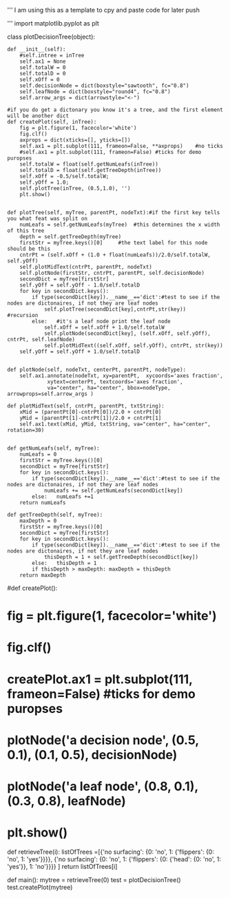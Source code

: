 

'''
I am using this as a template to cpy and paste code for later push

'''
import matplotlib.pyplot as plt


class plotDecisionTree(object):

    def __init__(self):
        #self.intree = inTree
        self.ax1 = None
        self.totalW = 0
        self.totalD = 0
        self.xOff = 0
        self.decisionNode = dict(boxstyle="sawtooth", fc="0.8")
        self.leafNode = dict(boxstyle="round4", fc="0.8")
        self.arrow_args = dict(arrowstyle="<-")

    #if you do get a dictonary you know it's a tree, and the first element will be another dict
    def createPlot(self, inTree):
        fig = plt.figure(1, facecolor='white')
        fig.clf()
        axprops = dict(xticks=[], yticks=[])
        self.ax1 = plt.subplot(111, frameon=False, **axprops)    #no ticks
        #self.ax1 = plt.subplot(111, frameon=False) #ticks for demo puropses
        self.totalW = float(self.getNumLeafs(inTree))
        self.totalD = float(self.getTreeDepth(inTree))
        self.xOff = -0.5/self.totalW;
        self.yOff = 1.0;
        self.plotTree(inTree, (0.5,1.0), '')
        plt.show()


    def plotTree(self, myTree, parentPt, nodeTxt):#if the first key tells you what feat was split on
        numLeafs = self.getNumLeafs(myTree)  #this determines the x width of this tree
        depth = self.getTreeDepth(myTree)
        firstStr = myTree.keys()[0]     #the text label for this node should be this
        cntrPt = (self.xOff + (1.0 + float(numLeafs))/2.0/self.totalW, self.yOff)
        self.plotMidText(cntrPt, parentPt, nodeTxt)
        self.plotNode(firstStr, cntrPt, parentPt, self.decisionNode)
        secondDict = myTree[firstStr]
        self.yOff = self.yOff - 1.0/self.totalD
        for key in secondDict.keys():
            if type(secondDict[key]).__name__=='dict':#test to see if the nodes are dictonaires, if not they are leaf nodes
                self.plotTree(secondDict[key],cntrPt,str(key))        #recursion
            else:   #it's a leaf node print the leaf node
                self.xOff = self.xOff + 1.0/self.totalW
                self.plotNode(secondDict[key], (self.xOff, self.yOff), cntrPt, self.leafNode)
                self.plotMidText((self.xOff, self.yOff), cntrPt, str(key))
        self.yOff = self.yOff + 1.0/self.totalD


    def plotNode(self, nodeTxt, centerPt, parentPt, nodeType):
        self.ax1.annotate(nodeTxt, xy=parentPt,  xycoords='axes fraction',
                 xytext=centerPt, textcoords='axes fraction',
                 va="center", ha="center", bbox=nodeType, arrowprops=self.arrow_args )

    def plotMidText(self, cntrPt, parentPt, txtString):
        xMid = (parentPt[0]-cntrPt[0])/2.0 + cntrPt[0]
        yMid = (parentPt[1]-cntrPt[1])/2.0 + cntrPt[1]
        self.ax1.text(xMid, yMid, txtString, va="center", ha="center", rotation=30)


    def getNumLeafs(self, myTree):
        numLeafs = 0
        firstStr = myTree.keys()[0]
        secondDict = myTree[firstStr]
        for key in secondDict.keys():
            if type(secondDict[key]).__name__=='dict':#test to see if the nodes are dictonaires, if not they are leaf nodes
                numLeafs += self.getNumLeafs(secondDict[key])
            else:   numLeafs +=1
        return numLeafs

    def getTreeDepth(self, myTree):
        maxDepth = 0
        firstStr = myTree.keys()[0]
        secondDict = myTree[firstStr]
        for key in secondDict.keys():
            if type(secondDict[key]).__name__=='dict':#test to see if the nodes are dictonaires, if not they are leaf nodes
                thisDepth = 1 + self.getTreeDepth(secondDict[key])
            else:   thisDepth = 1
            if thisDepth > maxDepth: maxDepth = thisDepth
        return maxDepth


#def createPlot():
#    fig = plt.figure(1, facecolor='white')
#    fig.clf()
#    createPlot.ax1 = plt.subplot(111, frameon=False) #ticks for demo puropses
#    plotNode('a decision node', (0.5, 0.1), (0.1, 0.5), decisionNode)
#    plotNode('a leaf node', (0.8, 0.1), (0.3, 0.8), leafNode)
#    plt.show()

def retrieveTree(i):
    listOfTrees =[{'no surfacing': {0: 'no', 1: {'flippers': {0: 'no', 1: 'yes'}}}},
                  {'no surfacing': {0: 'no', 1: {'flippers': {0: {'head': {0: 'no', 1: 'yes'}}, 1: 'no'}}}}
                  ]
    return listOfTrees[i]


def main():
    mytree = retrieveTree(0)
    test = plotDecisionTree()
    test.createPlot(mytree)
